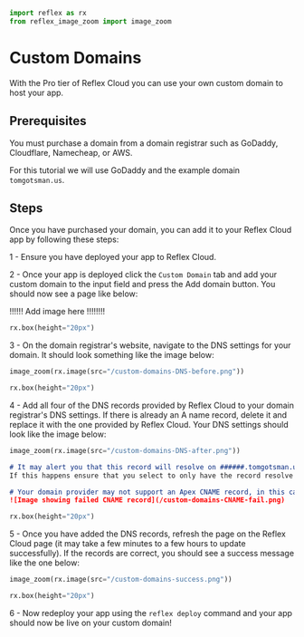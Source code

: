 ```python exec
import reflex as rx
from reflex_image_zoom import image_zoom
```

# Custom Domains


With the Pro tier of Reflex Cloud you can use your own custom domain to host your app. 

## Prerequisites

You must purchase a domain from a domain registrar such as GoDaddy, Cloudflare, Namecheap, or AWS. 

For this tutorial we will use GoDaddy and the example domain `tomgotsman.us`.


## Steps

Once you have purchased your domain, you can add it to your Reflex Cloud app by following these steps:

1 - Ensure you have deployed your app to Reflex Cloud.

2 - Once your app is deployed click the `Custom Domain` tab and add your custom domain to the input field and press the Add domain button. You should now see a page like below:

!!!!!! Add image here !!!!!!!!

```python eval
rx.box(height="20px")
```

3 - On the domain registrar's website, navigate to the DNS settings for your domain. It should look something like the image below:

```python eval
image_zoom(rx.image(src="/custom-domains-DNS-before.png"))
```

```python eval
rx.box(height="20px")
```

4 - Add all four of the DNS records provided by Reflex Cloud to your domain registrar's DNS settings. If there is already an A name record, delete it and replace it with the one provided by Reflex Cloud. Your DNS settings should look like the image below:

```python eval
image_zoom(rx.image(src="/custom-domains-DNS-after.png"))
```

```md alert warning
# It may alert you that this record will resolve on ######.tomgotsman.us.tomgotsman.us.
If this happens ensure that you select to only have the record resolve on ######.tomgotsman.us.
```

```md alert warning
# Your domain provider may not support an Apex CNAME record, in this case just use an A record.
![Image showing failed CNAME record](/custom-domains-CNAME-fail.png)
```

```python eval
rx.box(height="20px")
```

5 - Once you have added the DNS records, refresh the page on the Reflex Cloud page (it may take a few minutes to a few hours to update successfully). If the records are correct, you should see a success message like the one below:

```python eval
image_zoom(rx.image(src="/custom-domains-success.png"))
```

```python eval
rx.box(height="20px")
```

6 - Now redeploy your app using the `reflex deploy` command and your app should now be live on your custom domain!